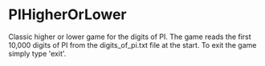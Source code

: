 # PIHigherOrLower
Classic higher or lower game for the digits of PI.
The game reads the first 10,000 digits of PI from the digits_of_pi.txt file at the start.
To exit the game simply type 'exit'.
